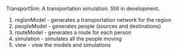 TransportSim: A transportation simulation. Still in development.

1. regionModel      - generates a transportation network for the region
2. peopleModel      - generates people (sources and destinations)
3. routeModel       - generates a route for each person
4. simulation       - simulates all the people moving
5. view             - view the models and simulations
